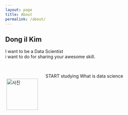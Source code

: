 ```yaml
---
layout: page
title: About
permalink: /about/
---
```


<div class="post-content">
    <h2 class="sname-main">Dong il Kim</h2>
<p> I want to be a Data Scientist <br />i want to do for sharing your awesome skill.</p>
<p><br /></p>
<center><div class="man-title">
  START studying <span class="sname">What is data science</span>
</div>
</center>
<div class="manual manual-title">
  <img src="1.png" width="100" height="100" alt="사진">
  </div>
<p>  <div class="manual-content">


</div>
<p><br /></p>

  <div class="manual manual-title">
  
  </div>
<p>  <div class="manual-content">


  </div>
